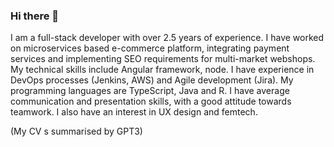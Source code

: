 ### Hi there 👋  
I am a full-stack developer with over 2.5 years of experience. I have worked on microservices based e-commerce platform, integrating payment services and implementing SEO requirements for multi-market webshops. My technical skills include Angular framework, node. 
I have experience in DevOps processes (Jenkins, AWS) and Agile development (Jira). My programming languages are TypeScript, Java and R. I have average communication and presentation skills, with a good attitude towards teamwork. I also have an interest in UX design and femtech.

(My CV s summarised by GPT3)
<!--
**VjeraTurk/VjeraTurk** is a ✨ _special_ ✨ repository because its `README.md` (this file) appears on your GitHub profile.

Here are some ideas to get you started:

- 🔭 I’m currently working on ...
- 🌱 I’m currently learning ...
- 👯 I’m looking to collaborate on ...
- 🤔 I’m looking for help with ...
- 💬 Ask me about ...
- 📫 How to reach me: ...
- 😄 Pronouns: ...
- ⚡ Fun fact: ...
-->
